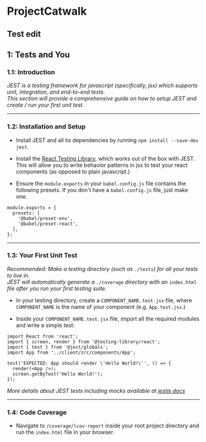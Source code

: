 # ProjectCatwalk

## Test edit

## 1: Tests and You

### 1.1: Introduction

_JEST is a testing framework for javascript (specifically, jsx) which supports unit, integration, and end-to-end tests._  </br>
_This section will provide a comprehensive guide on how to setup JEST and create / run your first unit test._

---

### 1.2: Installation and Setup

- Install JEST and all its dependencies by running ``npm install --save-dev jest``.

- Install the [React Testing Library](https://testing-library.com/docs/react-testing-library/intro/), which works out of the box with JEST. This will allow you to write behavior patterns in jsx to test your react components (as opposed to plain javascript.)

- Ensure the ``module.exports`` in your ``babel.config.js`` file contains the following presets. If you don't have a ``babel.config.js`` file, just make one.

```
module.exports = {
  presets: [
    '@babel/preset-env',
    '@babel/preset-react',
  ],
}; 
```

---

### 1.3: Your First Unit Test

_Recommended: Make a testing directory (such as_ ``./tests``_) for all your tests to live in._  </br>
_JEST will automatically generate a_ ``./coverage`` _directory with an_ ``index.html`` _file after you run your first testing suite._

- In your testing directory, create a ``COMPONENT_NAME.test.jsx`` file, where ``COMPONENT_NAME`` is the name of your component (e.g. ``App.test.jsx``.)

- Inside your ``COMPONENT_NAME.test.jsx`` file, import all the required modules and write a simple test:

```
import React from 'react';
import { screen, render } from '@testing-library/react';
import { test } from '@jest/globals';
import App from '../client/src/components/App';

test('EXPECTED: App should render \'Hello World!\'', () => {
  render(<App />);
  screen.getByText('Hello World!');
});
```

_More details about JEST tests including mocks available at [jestjs docs](https://jestjs.io/docs/getting-started)_

---

### 1.4: Code Coverage

- Navigate to ``/coverage/lcov-report`` inside your root project directory and run the ``index.html`` file in your browser.